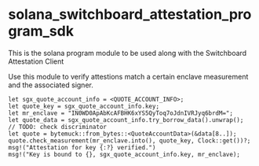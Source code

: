 # solana_switchboard_attestation_program_sdk

This is the solana program module to be used along with the Switchboard Attestation Client

Use this module to verify attestions match a certain enclave measurement and the associated signer.

```
let sgx_quote_account_info = <QUOTE_ACCOUNT_INFO>;
let quote_key = sgx_quote_account_info.key;
let mr_enclave = "IN0WD0ApAbKcAFBHK6xYS5QyToq7oJdnIVRJyq6brdM=";
let quote_data = sgx_quote_account_info.try_borrow_data().unwrap();
// TODO: check discriminator
let quote = bytemuck::from_bytes::<QuoteAccountData>(&data[8..]);
quote.check_measurement(mr_enclave.into(), quote_key, Clock::get())?;
msg!("Attestation for key {:?} verified.")
msg!("Key is bound to {}, sgx_quote_account_info.key, mr_enclave);
```
